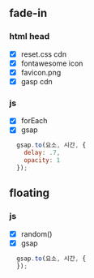 ## fade-in

### html head
- [X] reset.css cdn
- [X] fontawesome icon
- [X] favicon.png
- [X] gasp cdn

### js
- [X] forEach 
- [X] gsap
```javascript
  gsap.to(요소, 시간, {
    delay: .7,
    opacity: 1
  });
```

## floating

### js
- [X] random() 
- [X] gsap
```javascript
  gsap.to(요소, 시간, {
  });
```
